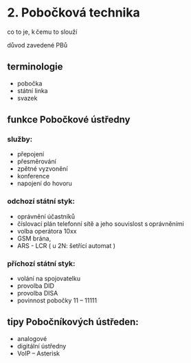 # 2. Pobočková technika

co to je, k čemu to slouží  

důvod zavedené PBů 

## terminologie
- pobočka
- státní linka
- svazek  


## funkce Pobočkové ústředny
### služby:  
- přepojení
- přesměrování 
- zpětné vyzvonění
- konference
- napojení do hovoru  

### odchozí státní styk:  
- oprávnění účastníků
- číslovací plán telefonní sítě a jeho souvislost s oprávněními
- volba operátora 10xx
- GSM brána,
- ARS - LCR ( u 2N: šetřící automat )  

### příchozí státní styk:
- volání na spojovatelku 
- provolba DID
- provolba DISA
- povinnost pobočky 11 – 11111 

## tipy Pobočníkových ústředen:
- analogové
- digitální ústředny
- VoIP – Asterisk    
